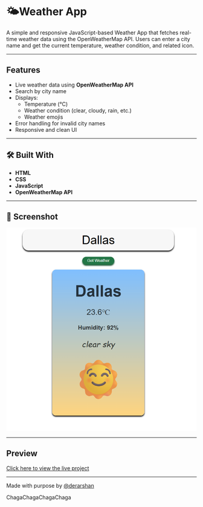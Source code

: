 # 🌤Weather App

A simple and responsive JavaScript-based Weather App that fetches real-time weather data using the OpenWeatherMap API. Users can enter a city name and get the current temperature, weather condition, and related icon.

---

## Features

- Live weather data using **OpenWeatherMap API**
- Search by city name
- Displays:
  - Temperature (°C)
  - Weather condition (clear, cloudy, rain, etc.)
  - Weather emojis
- Error handling for invalid city names
- Responsive and clean UI

---

## 🛠️ Built With

- **HTML**
- **CSS**
- **JavaScript**
- **OpenWeatherMap API**

---

## 📸 Screenshot
![Screenshot](./screenshot.png)

---

## Preview
[Click here to view the live project](https://yourusername.github.io/weather-app/)  

---
Made with purpose by [@derarshan](https://github.com/derarshan)

ChagaChagaChagaChaga
